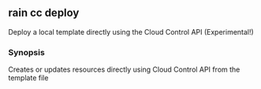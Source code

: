 ## rain cc deploy

Deploy a local template directly using the Cloud Control API (Experimental!)

### Synopsis

Creates or updates resources directly using Cloud Control API from the template file <template>.
You must pass the --experimental (-x) flag to use this command, to acknowledge that it is experimental and likely to be unstable!


```
rain cc deploy <template> <name>
```

### Options

```
  -c, --config string           YAML or JSON file to set tags and parameters
      --debug                   Output debugging information
  -x, --experimental            Acknowledge that this is an experimental feature
  -h, --help                    help for deploy
      --ignore-unknown-params   Ignore unknown parameters
      --params strings          set parameter values; use the format key1=value1,key2=value2
  -p, --profile string          AWS profile name; read from the AWS CLI configuration file
  -r, --region string           AWS region to use
      --s3-bucket string        Name of the S3 bucket that is used to upload assets
      --s3-prefix string        Prefix to add to objects uploaded to S3 bucket
      --tags strings            add tags to the stack; use the format key1=value1,key2=value2
  -u, --unlock string           Unlock <lockid> and continue
  -y, --yes                     don't ask questions; just deploy
```

### Options inherited from parent commands

```
      --no-colour   Disable colour output
```

### SEE ALSO

* [rain cc](rain_cc.md)	 - Interact with templates using Cloud Control API instead of CloudFormation

###### Auto generated by spf13/cobra on 31-May-2024
